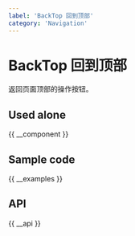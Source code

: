 ```yaml
---
label: 'BackTop 回到顶部'
category: 'Navigation'
---
```


# BackTop 回到顶部

返回页面顶部的操作按钮。

## Used alone

{{ __component }}

## Sample code

{{ __examples }}

## API

{{ __api }}
